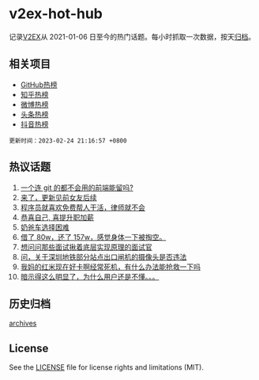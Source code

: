 # v2ex-hot-hub

 记录[V2EX](https://www.v2ex.com/)从 2021-01-06 日至今的热门话题。每小时抓取一次数据，按天[归档](archives)。
 
 ## 相关项目

- [GitHub热榜](https://github.com/lonnyzhang423/github-hot-hub)
- [知乎热榜](https://github.com/lonnyzhang423/zhihu-hot-hub)
- [微博热榜](https://github.com/lonnyzhang423/weibo-hot-hub)
- [头条热榜](https://github.com/lonnyzhang423/toutiao-hot-hub)
- [抖音热榜](https://github.com/lonnyzhang423/douyin-hot-hub)


 `更新时间：2023-02-24 21:16:57 +0800`

## 热议话题

1. [一个连 git 的都不会用的前端能留吗?](https://www.v2ex.com/t/918735)
1. [来了，更新见前女友后续](https://www.v2ex.com/t/918861)
1. [程序员就喜欢免费帮人干活，律师就不会](https://www.v2ex.com/t/918686)
1. [恭喜自己, 喜提升职加薪](https://www.v2ex.com/t/918911)
1. [奶爸车选择困难](https://www.v2ex.com/t/918728)
1. [借了 80w，还了 157w，感觉身体一下被掏空。](https://www.v2ex.com/t/918767)
1. [想问问那些面试揪着底层实现原理的面试官](https://www.v2ex.com/t/918788)
1. [问，关于深圳地铁部分站点出口闸机的摄像头是否违法](https://www.v2ex.com/t/918831)
1. [我妈的红米现在好卡啊经常死机，有什么办法能抢救一下吗](https://www.v2ex.com/t/918760)
1. [暗示得这么明显了，为什么用户还是不懂。。。](https://www.v2ex.com/t/918819)

## 历史归档

[archives](archives)

## License

See the [LICENSE](LICENSE) file for license rights and limitations (MIT).
